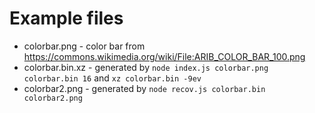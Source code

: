 # Example files

- colorbar.png - color bar from https://commons.wikimedia.org/wiki/File:ARIB_COLOR_BAR_100.png
- colorbar.bin.xz - generated by `node index.js colorbar.png colorbar.bin 16` and `xz colorbar.bin -9ev`
- colorbar2.png - generated by `node recov.js colorbar.bin colorbar2.png`
